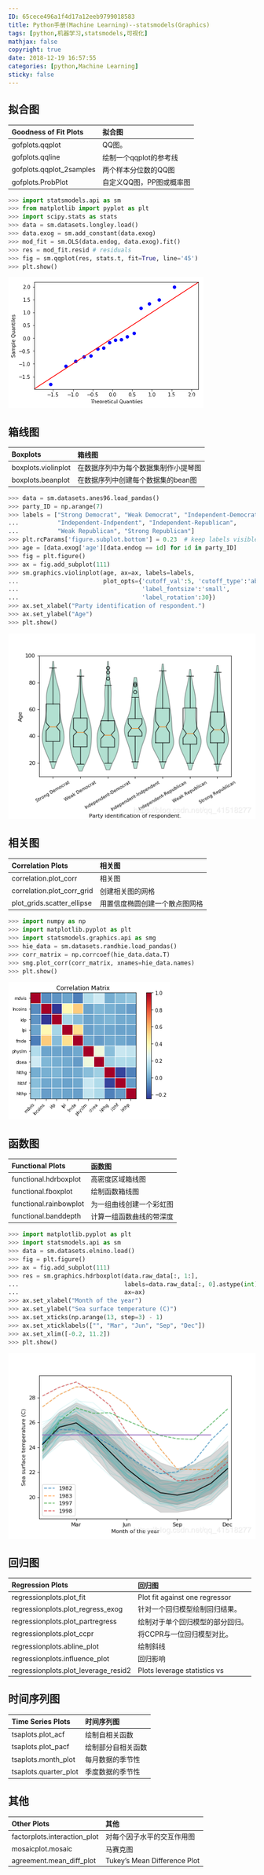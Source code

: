 ```yaml
---
ID: 65cece496a1f4d17a12eeb9799018583
title: Python手册(Machine Learning)--statsmodels(Graphics)
tags: [python,机器学习,statsmodels,可视化]
mathjax: false
copyright: true
date: 2018-12-19 16:57:55
categories: [python,Machine Learning]
sticky: false
---
```

## 拟合图
**Goodness of Fit Plots**| 拟合图
:------|:------
gofplots.qqplot|QQ图。
gofplots.qqline|绘制一个qqplot的参考线
gofplots.qqplot_2samples|两个样本分位数的QQ图
gofplots.ProbPlot|自定义QQ图，PP图或概率图

<!-- more -->

```python
>>> import statsmodels.api as sm
>>> from matplotlib import pyplot as plt
>>> import scipy.stats as stats
>>> data = sm.datasets.longley.load()
>>> data.exog = sm.add_constant(data.exog)
>>> mod_fit = sm.OLS(data.endog, data.exog).fit()
>>> res = mod_fit.resid # residuals
>>> fig = sm.qqplot(res, stats.t, fit=True, line='45')
>>> plt.show()
```
![qq](/images/fit.png)


## 箱线图

**Boxplots**|箱线图
:------|:------
boxplots.violinplot|在数据序列中为每个数据集制作小提琴图
boxplots.beanplot|在数据序列中创建每个数据集的bean图

```python
>>> data = sm.datasets.anes96.load_pandas()
>>> party_ID = np.arange(7)
>>> labels = ["Strong Democrat", "Weak Democrat", "Independent-Democrat",
...           "Independent-Indpendent", "Independent-Republican",
...           "Weak Republican", "Strong Republican"]
>>> plt.rcParams['figure.subplot.bottom'] = 0.23  # keep labels visible
>>> age = [data.exog['age'][data.endog == id] for id in party_ID]
>>> fig = plt.figure()
>>> ax = fig.add_subplot(111)
>>> sm.graphics.violinplot(age, ax=ax, labels=labels,
...                        plot_opts={'cutoff_val':5, 'cutoff_type':'abs',
...                                   'label_fontsize':'small',
...                                   'label_rotation':30})
>>> ax.set_xlabel("Party identification of respondent.")
>>> ax.set_ylabel("Age")
>>> plt.show()
```
![violin](/images/box.png)

## 相关图
**Correlation Plots**|相关图
:------|:------
correlation.plot_corr|相关图
correlation.plot_corr_grid|创建相关图的网格
plot_grids.scatter_ellipse|用置信度椭圆创建一个散点图网格

```python
>>> import numpy as np
>>> import matplotlib.pyplot as plt
>>> import statsmodels.graphics.api as smg
>>> hie_data = sm.datasets.randhie.load_pandas()
>>> corr_matrix = np.corrcoef(hie_data.data.T)
>>> smg.plot_corr(corr_matrix, xnames=hie_data.names)
>>> plt.show()
```
![corr](/images/corr.png)

## 函数图
**Functional Plots**|函数图
:------|:------
functional.hdrboxplot|高密度区域箱线图
functional.fboxplot|绘制函数箱线图
functional.rainbowplot|为一组曲线创建一个彩虹图
functional.banddepth|计算一组函数曲线的带深度

```python
>>> import matplotlib.pyplot as plt
>>> import statsmodels.api as sm
>>> data = sm.datasets.elnino.load()
>>> fig = plt.figure()
>>> ax = fig.add_subplot(111)
>>> res = sm.graphics.hdrboxplot(data.raw_data[:, 1:],
...                              labels=data.raw_data[:, 0].astype(int),
...                              ax=ax)
>>> ax.set_xlabel("Month of the year")
>>> ax.set_ylabel("Sea surface temperature (C)")
>>> ax.set_xticks(np.arange(13, step=3) - 1)
>>> ax.set_xticklabels(["", "Mar", "Jun", "Sep", "Dec"])
>>> ax.set_xlim([-0.2, 11.2])
>>> plt.show()
```
![fp](/images/fun.png)

## 回归图
**Regression Plots**|回归图
:------|:------
regressionplots.plot_fit|Plot fit against one regressor
regressionplots.plot_regress_exog|针对一个回归模型绘制回归结果。
regressionplots.plot_partregress|绘制对于单个回归模型的部分回归。
regressionplots.plot_ccpr|将CCPR与一位回归模型对比。
regressionplots.abline_plot|绘制斜线
regressionplots.influence_plot|回归影响
regressionplots.plot_leverage_resid2|Plots leverage statistics vs


## 时间序列图
**Time Series Plots**|时间序列图
:------|:------
tsaplots.plot_acf|绘制自相关函数
tsaplots.plot_pacf|绘制部分自相关函数
tsaplots.month_plot|每月数据的季节性
tsaplots.quarter_plot|季度数据的季节性


## 其他
**Other Plots**|其他
:------|:------
factorplots.interaction_plot|对每个因子水平的交互作用图
mosaicplot.mosaic|马赛克图
agreement.mean_diff_plot|Tukey’s Mean Difference Plot







